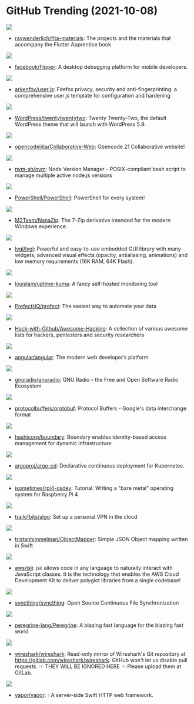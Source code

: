 # GitHub Trending (2021-10-08)

![](https://img.shields.io/badge/Dart-New%20137-green?style=flat-square&logo=appveyor)
- [raywenderlich/flta-materials](https://github.com/raywenderlich/flta-materials): The projects and the materials that accompany the Flutter Apprentice book

![](https://img.shields.io/badge/TypeScript-New%2095-green?style=flat-square&logo=appveyor)
- [facebook/flipper](https://github.com/facebook/flipper): A desktop debugging platform for mobile developers.

![](https://img.shields.io/badge/JavaScript-New%2093-green?style=flat-square&logo=appveyor)
- [arkenfox/user.js](https://github.com/arkenfox/user.js): Firefox privacy, security and anti-fingerprinting: a comprehensive user.js template for configuration and hardening

![](https://img.shields.io/badge/HTML-New%2031-green?style=flat-square&logo=appveyor)
- [WordPress/twentytwentytwo](https://github.com/WordPress/twentytwentytwo): Twenty Twenty-Two, the default WordPress theme that will launch with WordPress 5.9.

![](https://img.shields.io/badge/JavaScript-New%2015-green?style=flat-square&logo=appveyor)
- [opencodeiiita/Collaborative-Web](https://github.com/opencodeiiita/Collaborative-Web): Opencode 21 Collaborative website!

![](https://img.shields.io/badge/Shell-New%20130-green?style=flat-square&logo=appveyor)
- [nvm-sh/nvm](https://github.com/nvm-sh/nvm): Node Version Manager - POSIX-compliant bash script to manage multiple active node.js versions

![](https://img.shields.io/badge/C%23-New%2056-green?style=flat-square&logo=appveyor)
- [PowerShell/PowerShell](https://github.com/PowerShell/PowerShell): PowerShell for every system!

![](https://img.shields.io/badge/C%2B%2B-New%2064-green?style=flat-square&logo=appveyor)
- [M2Team/NanaZip](https://github.com/M2Team/NanaZip): The 7-Zip derivative intended for the modern Windows experience.

![](https://img.shields.io/badge/C-New%20154-green?style=flat-square&logo=appveyor)
- [lvgl/lvgl](https://github.com/lvgl/lvgl): Powerful and easy-to-use embedded GUI library with many widgets, advanced visual effects (opacity, antialiasing, animations) and low memory requirements (16K RAM, 64K Flash).

![](https://img.shields.io/badge/JavaScript-New%20559-green?style=flat-square&logo=appveyor)
- [louislam/uptime-kuma](https://github.com/louislam/uptime-kuma): A fancy self-hosted monitoring tool

![](https://img.shields.io/badge/Python-New%20158-green?style=flat-square&logo=appveyor)
- [PrefectHQ/prefect](https://github.com/PrefectHQ/prefect): The easiest way to automate your data

![](https://img.shields.io/badge/none-New%2027-green?style=flat-square&logo=appveyor)
- [Hack-with-Github/Awesome-Hacking](https://github.com/Hack-with-Github/Awesome-Hacking): A collection of various awesome lists for hackers, pentesters and security researchers

![](https://img.shields.io/badge/TypeScript-New%2031-green?style=flat-square&logo=appveyor)
- [angular/angular](https://github.com/angular/angular): The modern web developer’s platform

![](https://img.shields.io/badge/C%2B%2B-New%202-green?style=flat-square&logo=appveyor)
- [gnuradio/gnuradio](https://github.com/gnuradio/gnuradio): GNU Radio – the Free and Open Software Radio Ecosystem

![](https://img.shields.io/badge/C%2B%2B-New%2013-green?style=flat-square&logo=appveyor)
- [protocolbuffers/protobuf](https://github.com/protocolbuffers/protobuf): Protocol Buffers - Google's data interchange format

![](https://img.shields.io/badge/Go-New%202-green?style=flat-square&logo=appveyor)
- [hashicorp/boundary](https://github.com/hashicorp/boundary): Boundary enables identity-based access management for dynamic infrastructure.

![](https://img.shields.io/badge/Go-New%2012-green?style=flat-square&logo=appveyor)
- [argoproj/argo-cd](https://github.com/argoproj/argo-cd): Declarative continuous deployment for Kubernetes.

![](https://img.shields.io/badge/C-New%20219-green?style=flat-square&logo=appveyor)
- [isometimes/rpi4-osdev](https://github.com/isometimes/rpi4-osdev): Tutorial: Writing a "bare metal" operating system for Raspberry Pi 4

![](https://img.shields.io/badge/Python-New%2087-green?style=flat-square&logo=appveyor)
- [trailofbits/algo](https://github.com/trailofbits/algo): Set up a personal VPN in the cloud

![](https://img.shields.io/badge/Swift-New%201-green?style=flat-square&logo=appveyor)
- [tristanhimmelman/ObjectMapper](https://github.com/tristanhimmelman/ObjectMapper): Simple JSON Object mapping written in Swift

![](https://img.shields.io/badge/TypeScript-New%208-green?style=flat-square&logo=appveyor)
- [aws/jsii](https://github.com/aws/jsii): jsii allows code in any language to naturally interact with JavaScript classes. It is the technology that enables the AWS Cloud Development Kit to deliver polyglot libraries from a single codebase!

![](https://img.shields.io/badge/Go-New%2045-green?style=flat-square&logo=appveyor)
- [syncthing/syncthing](https://github.com/syncthing/syncthing): Open Source Continuous File Synchronization

![](https://img.shields.io/badge/V-New%20160-green?style=flat-square&logo=appveyor)
- [peregrine-lang/Peregrine](https://github.com/peregrine-lang/Peregrine): A blazing fast language for the blazing fast world

![](https://img.shields.io/badge/C-New%201-green?style=flat-square&logo=appveyor)
- [wireshark/wireshark](https://github.com/wireshark/wireshark): Read-only mirror of Wireshark's Git repository at https://gitlab.com/wireshark/wireshark. GitHub won't let us disable pull requests. ☞ THEY WILL BE IGNORED HERE ☜ Please upload them at GitLab.

![](https://img.shields.io/badge/Swift-New%204-green?style=flat-square&logo=appveyor)
- [vapor/vapor](https://github.com/vapor/vapor): 💧 A server-side Swift HTTP web framework.

